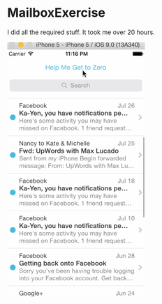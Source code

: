 # MailboxExercise

I did all the required stuff. It took me over 20 hours. 

![alt text](MailboxExerciseTake2.gif)
